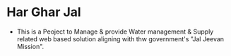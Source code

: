 # Har Ghar Jal
- This is a Peoject to Manage & provide Water management & Supply related web based solution aligning with thw government's "Jal Jeevan Mission".
